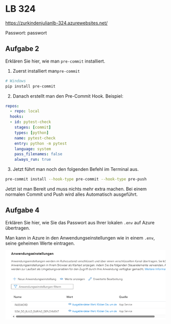 # LB 324

https://zurkindenjulianlb-324.azurewebsites.net/

Passwort:  passwort

## Aufgabe 2
Erklären Sie hier, wie man `pre-commit` installiert.

1. Zuerst installiert man`pre-commit`

```bash
# Windows
pip install pre-commit
```

2. Danach erstellt man den Pre-Commit Hook. Beispiel:

```yaml
repos:
  - repo: local
  hooks:
  - id: pytest-check
    stages: [commit]
    types: [python]
    name: pytest-check
    entry: python -m pytest
    language: system
    pass_filenames: false
    always_run: true
```

3. Jetzt führt man noch den folgenden Befehl im Terminal aus.

```bash
pre-commit install --hook-type pre-commit --hook-type pre-push
```

Jetzt ist man Bereit und muss nichts mehr extra machen. Bei einem normalen Commit und Push wird alles Automatisch ausgeführt.

## Aufgabe 4
Erklären Sie hier, wie Sie das Passwort aus Ihrer lokalen `.env` auf Azure übertragen.

Man kann in Azure in den Anwendungseinstellungen wie in einem `.env`, seine geheimen Werte eintragen.

![Alt text](image.png)

